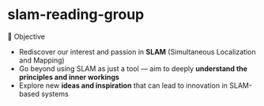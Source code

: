 # slam-reading-group

🎯 Objective

- Rediscover our interest and passion in **SLAM** (Simultaneous Localization and Mapping)
- Go beyond using SLAM as just a tool — aim to deeply **understand the principles and inner workings**
- Explore new **ideas and inspiration** that can lead to innovation in SLAM-based systems

